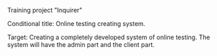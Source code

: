 ﻿Training project "Inquirer"

Conditional title: Online testing creating system.

Target: Creating a completely developed system of online testing. The system will have the admin part and the client part.